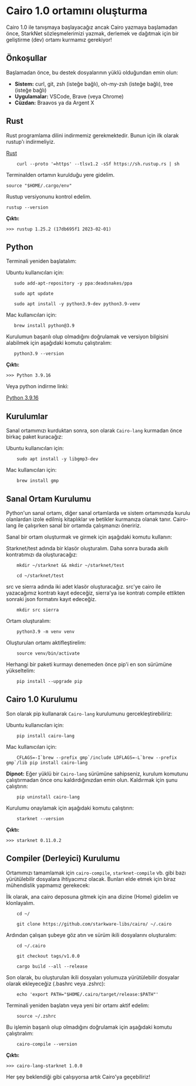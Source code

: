 # Cairo 1.0 ortamını oluşturma

 Cairo 1.0 ile tanışmaya başlayacağız ancak Cairo yazmaya başlamadan önce, StarkNet sözleşmelerimizi yazmak, derlemek ve dağıtmak için bir geliştirme (dev) ortamı kurmamız gerekiyor!

## Önkoşullar
Başlamadan önce, bu destek dosyalarının yüklü olduğundan emin olun:

- **Sistem:** curl, git, zsh (isteğe bağlı), oh-my-zsh (isteğe bağlı), tree (isteğe bağlı)
- **Uygulamalar:** VSCode, Brave (veya Chrome)
- **Cüzdan:** Braavos ya da Argent X

## Rust 
Rust programlama dilini indirmemiz gerekmektedir. Bunun için ilk olarak rustup'ı indirmeliyiz.

[Rust](https://www.rust-lang.org/tools/install)

```
    curl --proto '=https' --tlsv1.2 -sSf https://sh.rustup.rs | sh
```

Terminalden ortamın kurulduğu yere gidelim.

```
source "$HOME/.cargo/env"
```

Rustup versiyonunu kontrol edelim.

```
rustup --version
```

**Çıktı:**

```
>>> rustup 1.25.2 (17db695f1 2023-02-01)
```

## Python

Terminali yeniden başlatalım:

Ubuntu kullanıcıları için:

```
   sudo add-apt-repository -y ppa:deadsnakes/ppa
```

```
   sudo apt update
```

```
   sudo apt install -y python3.9-dev python3.9-venv
```

Mac kullanıcıları için:

```
   brew install python@3.9
```

Kurulumun başarılı olup olmadığını doğrulamak ve versiyon bilgisini alabilmek için aşağıdaki komutu çalıştıralım:

```
   python3.9 --version
```

**Çıktı:**

```
>>> Python 3.9.16
```

Veya python indirme linki:

[Python 3.9.16](https://www.python.org/downloads/release/python-3916/)

## Kurulumlar
Sanal ortamımızı kurduktan sonra, son olarak  `Cairo-lang` kurmadan önce birkaç paket kuracağız:

Ubuntu kullanıcıları için:

```
    sudo apt install -y libgmp3-dev
```

Mac kullanıcıları için:

```
    brew install gmp
```

## Sanal Ortam Kurulumu

Python'un sanal ortamı, diğer sanal ortamlarda ve sistem ortamınızda kurulu olanlardan izole edilmiş kitaplıklar ve betikler kurmanıza olanak tanır. Cairo-lang ile çalışırken sanal bir ortamda çalışmanızı öneririz.

Sanal bir ortam oluşturmak ve girmek için aşağıdaki komutu kullanın:

Starknet/test adında bir klasör oluşturalım. Daha sonra burada akıllı kontratımızı da oluşturacağız:

```
    mkdir ~/starknet && mkdir ~/starknet/test
```

```
    cd ~/starknet/test
```

src ve sierra adında iki adet klasör oluşturacağız.
src'ye cairo ile yazacağımız kontratı kayıt edeceğiz, sierra'ya ise kontratı compile ettikten sonraki json formatını kayıt edeceğiz.

```
    mkdir src sierra
```

Ortam oluşturalım:

```
    python3.9 -m venv venv
```

Oluşturulan ortamı aktifleştirelim:

```
    source venv/bin/activate
```

Herhangi bir paketi kurmayı denemeden önce pip'i en son sürümüne yükseltelim:

```
    pip install --upgrade pip
```

## Cairo 1.0 Kurulumu

Son olarak pip kullanarak `Cairo-lang` kurulumunu gercekleştirebiliriz:

Ubuntu kullanıcıları için:

```
    pip install cairo-lang
```

Mac kullanıcıları için:

```
    CFLAGS=-I`brew --prefix gmp`/include LDFLAGS=-L`brew --prefix gmp`/lib pip install cairo-lang
```

**Dipnot:** Eğer yüklü bir `Cairo-lang` sürümüne sahipseniz, kurulum komutunu çalıştırmadan önce onu kaldırdığınızdan emin olun. Kaldırmak için şunu çalıştırın:

```
    pip uninstall cairo-lang
```

Kurulumu onaylamak için aşağıdaki komutu çalıştırın:

```
    starknet --version
```

**Çıktı:**

```
>>> starknet 0.11.0.2
```

## Compiler (Derleyici) Kurulumu

Ortamımızı tamamlamak için `cairo-compile`, `starknet-compile` vb. gibi bazı yürütülebilir dosyalara ihtiyacımız olacak. Bunları elde etmek için biraz mühendislik yapmamız gerekecek:

İlk olarak, ana cairo deposuna gitmek için ana dizine (Home) gidelim ve klonlayalım.

```
    cd ~/
```

```
    git clone https://github.com/starkware-libs/cairo/ ~/.cairo
```

Ardından çalışan şubeye göz atın ve sürüm ikili dosyalarını oluşturalım:

```
    cd ~/.cairo
```

```
    git checkout tags/v1.0.0
```

```
    cargo build --all --release
```

Son olarak, bu oluşturulan ikili dosyaları yolumuza yürütülebilir dosyalar olarak ekleyeceğiz (.bashrc veya .zshrc):

```
    echo 'export PATH="$HOME/.cairo/target/release:$PATH"'
```

Terminali yeniden başlatın veya yeni bir ortamı aktif edelim:

```
    source ~/.zshrc
```

Bu işlemin başarılı olup olmadığını doğrulamak için aşağıdaki komutu çalıştıralım:

```
    cairo-compile --version
```

**Çıktı:**

```
>>> cairo-lang-starknet 1.0.0
```

Her şey beklendiği gibi çalışıyorsa artık Cairo'ya geçebiliriz!